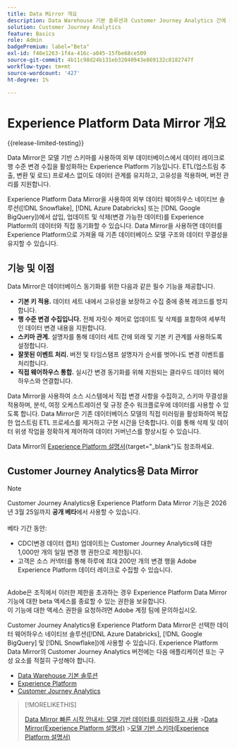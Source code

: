 ```yaml
---
title: Data Mirror 개요
description: Data Warehouse 기본 솔루션과 Customer Journey Analytics 간에 데이터를 동기화하는 방법을 이해합니다.
solution: Customer Journey Analytics
feature: Basics
role: Admin
badgePremium: label="Beta"
exl-id: f40e1263-1f4a-416c-a045-15fbe68ce509
source-git-commit: 4b11c98d24b131eb32040943e869132c8182747f
workflow-type: tm+mt
source-wordcount: '427'
ht-degree: 1%

---
```


# Experience Platform Data Mirror 개요

{{release-limited-testing}}

Data Mirror은 모델 기반 스키마를 사용하여 외부 데이터베이스에서 데이터 레이크로 행 수준 변경 수집을 활성화하는 Experience Platform 기능입니다. ETL(업스트림 추출, 변환 및 로드) 프로세스 없이도 데이터 관계를 유지하고, 고유성을 적용하며, 버전 관리를 지원합니다.

Experience Platform Data Mirror을 사용하여 외부 데이터 웨어하우스 네이티브 솔루션([!DNL Snowflake], [!DNL Azure Databricks] 또는 [!DNL Google BigQuery])에서 삽입, 업데이트 및 삭제(변경 가능한 데이터)를 Experience Platform의 데이터와 직접 동기화할 수 있습니다. Data Mirror을 사용하면 데이터를 Experience Platform으로 가져올 때 기존 데이터베이스 모델 구조와 데이터 무결성을 유지할 수 있습니다.

## 기능 및 이점

Data Mirror은 데이터베이스 동기화를 위한 다음과 같은 필수 기능을 제공합니다.

* **기본 키 적용.** 데이터 세트 내에서 고유성을 보장하고 수집 중에 중복 레코드를 방지합니다.
* **행 수준 변경 수집입니다.** 전체 자릿수 제어로 업데이트 및 삭제를 포함하여 세부적인 데이터 변경 내용을 지원합니다.
* **스키마 관계.** 설명자를 통해 데이터 세트 간에 외래 및 기본 키 관계를 사용하도록 설정합니다.
* **잘못된 이벤트 처리.** 버전 및 타임스탬프 설명자가 순서를 벗어나도 변경 이벤트를 처리합니다.
* **직접 웨어하우스 통합.** 실시간 변경 동기화를 위해 지원되는 클라우드 데이터 웨어하우스와 연결합니다.

Data Mirror을 사용하여 소스 시스템에서 직접 변경 사항을 수집하고, 스키마 무결성을 적용하며, 분석, 여정 오케스트레이션 및 규정 준수 워크플로우에 데이터를 사용할 수 있도록 합니다. Data Mirror은 기존 데이터베이스 모델의 직접 미러링을 활성화하여 복잡한 업스트림 ETL 프로세스를 제거하고 구현 시간을 단축합니다. 이를 통해 삭제 및 데이터 위생 작업을 정확하게 제어하여 데이터 거버넌스를 향상시킬 수 있습니다.

Data Mirror의 [Experience Platform 설명서](https://experienceleague.adobe.com/ko/docs/experience-platform/xdm/data-mirror/overview){target="_blank"}도 참조하세요.

## Customer Journey Analytics용 Data Mirror

>[!NOTE]
>
>Customer Journey Analytics용 Experience Platform Data Mirror 기능은 2026년 3월 25일까지 **공개 베타**&#x200B;에서 사용할 수 있습니다.<br/><br/>베타 기간 동안:<ul><li>CDC(변경 데이터 캡처) 업데이트는 Customer Journey Analytics에 대한 1,000만 개의 일일 변경 행 권한으로 제한됩니다.</li><li>고객은 소스 커넥터를 통해 하루에 최대 200만 개의 변경 행을 Adobe Experience Platform 데이터 레이크로 수집할 수 있습니다.</li></ul><br/>Adobe은 조직에서 이러한 제한을 초과하는 경우 Experience Platform Data Mirror 기능에 대한 beta 액세스를 종료할 수 있는 권한을 보유합니다. <br/>이 기능에 대한 액세스 권한을 요청하려면 Adobe 계정 팀에 문의하십시오.
>

Customer Journey Analytics용 Experience Platform Data Mirror은 선택한 데이터 웨어하우스 네이티브 솔루션([!DNL Azure Databricks], [!DNL Google BigQuery] 및 [!DNL Snowflake])에 사용할 수 있습니다. Experience Platform Data Mirror의 Customer Journey Analytics 버전에는 다음 애플리케이션 또는 구성 요소를 적절히 구성해야 합니다.

* [Data Warehouse 기본 솔루션](datawarehouse.md)
* [Experience Platform](aep.md)
* [Customer Journey Analytics](cja.md)

>[!MORELIKETHIS]
>
>[Data Mirror 빠른 시작 안내서: 모델 기반 데이터를 미러링하고 사용](model-based.md)
>&#x200B;>[Data Mirror(Experience Platform 설명서)](https://experienceleague.adobe.com/ko/docs/experience-platform/xdm/data-mirror/overview)
>&#x200B;>[모델 기반 스키마(Experience Platform 설명서)](https://experienceleague.adobe.com/ko/docs/experience-platform/xdm/schema/model-based)
